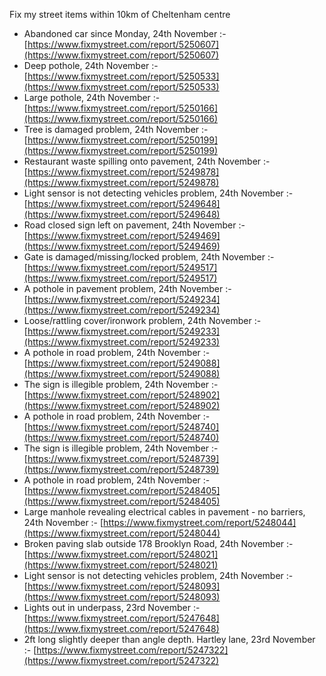 Fix my street items within 10km of Cheltenham centre

<!-- fix_marker starts -->

- Abandoned car since Monday, 24th November :- [https://www.fixmystreet.com/report/5250607](https://www.fixmystreet.com/report/5250607)
- Deep pothole, 24th November :- [https://www.fixmystreet.com/report/5250533](https://www.fixmystreet.com/report/5250533)
- Large pothole, 24th November :- [https://www.fixmystreet.com/report/5250166](https://www.fixmystreet.com/report/5250166)
- Tree is damaged problem, 24th November :- [https://www.fixmystreet.com/report/5250199](https://www.fixmystreet.com/report/5250199)
- Restaurant waste spilling onto pavement, 24th November :- [https://www.fixmystreet.com/report/5249878](https://www.fixmystreet.com/report/5249878)
- Light sensor is not detecting vehicles problem, 24th November :- [https://www.fixmystreet.com/report/5249648](https://www.fixmystreet.com/report/5249648)
- Road closed sign left on pavement, 24th November :- [https://www.fixmystreet.com/report/5249469](https://www.fixmystreet.com/report/5249469)
- Gate is damaged/missing/locked problem, 24th November :- [https://www.fixmystreet.com/report/5249517](https://www.fixmystreet.com/report/5249517)
- A pothole in pavement problem, 24th November :- [https://www.fixmystreet.com/report/5249234](https://www.fixmystreet.com/report/5249234)
- Loose/rattling cover/ironwork problem, 24th November :- [https://www.fixmystreet.com/report/5249233](https://www.fixmystreet.com/report/5249233)
- A pothole in road problem, 24th November :- [https://www.fixmystreet.com/report/5249088](https://www.fixmystreet.com/report/5249088)
- The sign is illegible problem, 24th November :- [https://www.fixmystreet.com/report/5248902](https://www.fixmystreet.com/report/5248902)
- A pothole in road problem, 24th November :- [https://www.fixmystreet.com/report/5248740](https://www.fixmystreet.com/report/5248740)
- The sign is illegible problem, 24th November :- [https://www.fixmystreet.com/report/5248739](https://www.fixmystreet.com/report/5248739)
- A pothole in road problem, 24th November :- [https://www.fixmystreet.com/report/5248405](https://www.fixmystreet.com/report/5248405)
- Large manhole revealing electrical cables in pavement - no barriers, 24th November :- [https://www.fixmystreet.com/report/5248044](https://www.fixmystreet.com/report/5248044)
- Broken paving slab outside 178 Brooklyn Road, 24th November :- [https://www.fixmystreet.com/report/5248021](https://www.fixmystreet.com/report/5248021)
- Light sensor is not detecting vehicles problem, 24th November :- [https://www.fixmystreet.com/report/5248093](https://www.fixmystreet.com/report/5248093)
- Lights out in underpass, 23rd November :- [https://www.fixmystreet.com/report/5247648](https://www.fixmystreet.com/report/5247648)
- 2ft long slightly deeper than angle depth. Hartley lane, 23rd November :- [https://www.fixmystreet.com/report/5247322](https://www.fixmystreet.com/report/5247322)

<!-- fix_marker ends -->